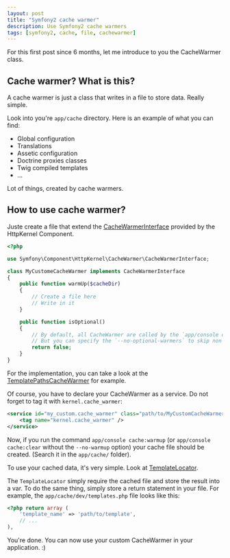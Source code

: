 ```yaml
---
layout: post
title: "Symfony2 cache warmer"
description: Use Symfony2 cache warmers
tags: [symfony2, cache, file, cachewarmer]
---
```


For this first post since 6 months, let me introduce to you the CacheWarmer class.

## Cache warmer? What is this?

A cache warmer is just a class that writes in a file to store data. Really simple.

Look into you're `app/cache` directory. Here is an example of what you can find:

 - Global configuration
 - Translations
 - Assetic configuration
 - Doctrine proxies classes
 - Twig compiled templates
 - ...

Lot of things, created by cache warmers.

## How to use cache warmer?

Juste create a file that extend the [CacheWarmerInterface](https://github.com/symfony/symfony/blob/master/src/Symfony/Component/HttpKernel/CacheWarmer/CacheWarmerInterface.php "CacheWarmerInterface definition") provided by the HttpKernel Component.

```php
<?php

use Symfony\Component\HttpKernel\CacheWarmer\CacheWarmerInterface;

class MyCustomeCacheWarmer implements CacheWarmerInterface
{
    public function warmUp($cacheDir)
    {
        // Create a file here
        // Write in it
    }

    public function isOptional()
    {
        // By default, all CacheWarmer are called by the `app/console cache:warmup` command.
        // But you can specify the `--no-optional-warmers` to skip non optional ones.
        return false;
    }
}
```

For the implementation, you can take a look at the [TemplatePathsCacheWarmer](https://github.com/symfony/symfony/blob/master/src/Symfony/Bundle/FrameworkBundle/CacheWarmer/TemplatePathsCacheWarmer.php "Symfony2 TemplatePathsCacheWarmer") for example.

Of course, you have to declare your CacheWarmer as a service. Do not forget to tag it with `kernel.cache_warmer`:

```xml
<service id="my_custom.cache_warmer" class="path/to/MyCustomCacheWarmer">
    <tag name="kernel.cache_warmer" />
</service>
```

Now, if you run the command `app/console cache:warmup` (or `app/console cache:clear` without the `--no-warmup` option) your cache file should be created. (Search it in the `app/cache/` folder).

To use your cached data, it's very simple. Look at [TemplateLocator](https://github.com/symfony/symfony/blob/master/src/Symfony/Bundle/FrameworkBundle/Templating/Loader/TemplateLocator.php "Symfony TemplateLocator").

The `TemplateLocator` simply require the cached file and store the result into a var. To do the same thing, simply store a return statement in your file. For example, the `app/cache/dev/templates.php` file looks like this:

```php
<?php return array (
    'template_name' => 'path/to/template',
    // ...
),
```

You're done. You can now use your custom CacheWarmer in your application. :)

